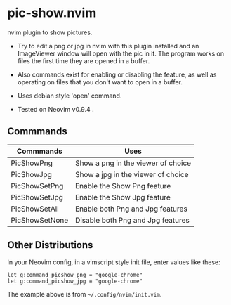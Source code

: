 # pic-show.nvim

nvim plugin to show pictures.

* Try to edit a png or jpg in nvim with this plugin installed and an ImageViewer window will open with the pic in it. The program works on files the first time they are opened in a buffer.

* Also commands exist for enabling or disabling the feature, as well as operating on files that you don't want to open in a buffer.

* Uses debian style 'open' command.

* Tested on Neovim v0.9.4 .

## Commmands

| Commmands | Uses |
|---|---|
| PicShowPng | Show a png in the viewer of choice |
| PicShowJpg | Show a jpg in the viewer of choice |
| PicShowSetPng | Enable the Show Png feature |
| PicShowSetJpg | Enable the Show Jpg feature |
| PicShowSetAll | Enable both Png and Jpg features |
| PicShowSetNone | Disable both Png and Jpg features |

## Other Distributions

In your Neovim config, in a vimscript style init file, enter values like these:

```
let g:command_picshow_png = "google-chrome"
let g:command_picshow_jpg = "google-chrome"
```

The example above is from `~/.config/nvim/init.vim`.

